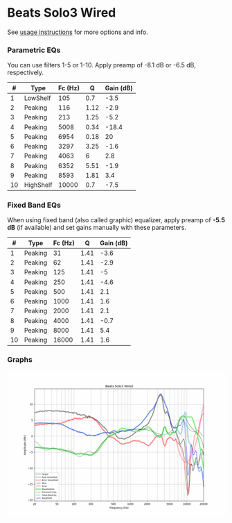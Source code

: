 # Beats Solo3 Wired
See [usage instructions](https://github.com/jaakkopasanen/AutoEq#usage) for more options and info.

### Parametric EQs
You can use filters 1-5 or 1-10. Apply preamp of -8.1 dB or -6.5 dB, respectively.

|   # | Type      |   Fc (Hz) |    Q |   Gain (dB) |
|-----|-----------|-----------|------|-------------|
|   1 | LowShelf  |       105 | 0.7  |        -3.5 |
|   2 | Peaking   |       116 | 1.12 |        -2.9 |
|   3 | Peaking   |       213 | 1.25 |        -5.2 |
|   4 | Peaking   |      5008 | 0.34 |       -18.4 |
|   5 | Peaking   |      6954 | 0.18 |        20   |
|   6 | Peaking   |      3297 | 3.25 |        -1.6 |
|   7 | Peaking   |      4063 | 6    |         2.8 |
|   8 | Peaking   |      6352 | 5.51 |        -1.9 |
|   9 | Peaking   |      8593 | 1.81 |         3.4 |
|  10 | HighShelf |     10000 | 0.7  |        -7.5 |

### Fixed Band EQs
When using fixed band (also called graphic) equalizer, apply preamp of **-5.5 dB** (if available) and set gains manually with these parameters.

|   # | Type    |   Fc (Hz) |    Q |   Gain (dB) |
|-----|---------|-----------|------|-------------|
|   1 | Peaking |        31 | 1.41 |        -3.6 |
|   2 | Peaking |        62 | 1.41 |        -2.9 |
|   3 | Peaking |       125 | 1.41 |        -5   |
|   4 | Peaking |       250 | 1.41 |        -4.6 |
|   5 | Peaking |       500 | 1.41 |         2.1 |
|   6 | Peaking |      1000 | 1.41 |         1.6 |
|   7 | Peaking |      2000 | 1.41 |         2.1 |
|   8 | Peaking |      4000 | 1.41 |        -0.7 |
|   9 | Peaking |      8000 | 1.41 |         5.4 |
|  10 | Peaking |     16000 | 1.41 |         1.6 |

### Graphs
![](./Beats%20Solo3%20Wired.png)
